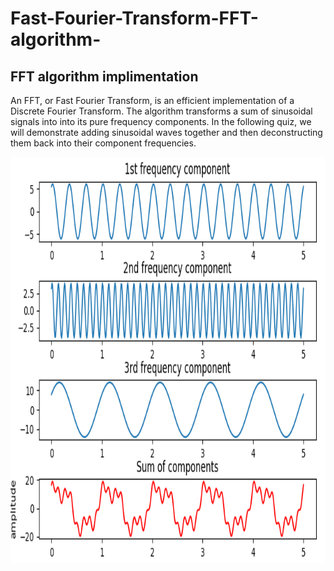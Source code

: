 # Fast-Fourier-Transform-FFT-algorithm-


## FFT algorithm implimentation

An FFT, or Fast Fourier Transform, is an efficient implementation of a Discrete Fourier Transform. The algorithm transforms a sum of sinusoidal signals into into its pure frequency components. In the following quiz, we will demonstrate adding sinusoidal waves together and then deconstructing them back into their component frequencies.


<img src="sum-of-components.png" height=650 width=900 >
